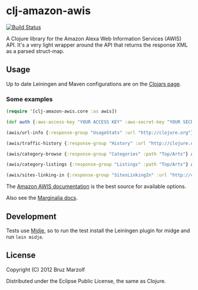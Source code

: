 # clj-amazon-awis

[![Build Status](https://secure.travis-ci.org/bruz/clj-amazon-awis.png)](http://travis-ci.org/bruz/clj-amazon-awis)

A Clojure library for the Amazon Alexa Web Information Services (AWIS) API.
It's a very light wrapper around the API that returns the response XML as a
parsed struct-map.

## Usage

Up to date Leiningen and Maven configurations are on the
[Clojars page](https://clojars.org/clj-amazon-awis).

### Some examples

```clojure
(require '[clj-amazon-awis.core :as awis])

(def auth {:aws-access-key "YOUR ACCESS KEY" :aws-secret-key "YOUR SECRET KEY"})

(awis/url-info {:response-group "UsageStats" :url "http://clojure.org"} auth)

(awis/traffic-history {:response-group "History" :url "http://clojure.org"} auth)

(awis/category-browse {:response-group "Categories" :path "Top/Arts"} auth)

(awis/category-listings {:response-group "Listings" :path "Top/Arts"} auth)

(awis/sites-linking-in {:response-group "SitesLinkingIn" :url "http://clojure.org"} auth)
```

The [Amazon AWIS documentation](http://docs.amazonwebservices.com/AlexaWebInfoService/latest/)
is the best source for available options.

Also see the [Marginalia docs](http://bruz.github.com/clj-amazon-awis/).

## Development

Tests use [Midje](https://github.com/marick/Midje), so to run the test install
the Leiningen plugin for midge and run `lein midje`.

## License

Copyright (C) 2012 Bruz Marzolf

Distributed under the Eclipse Public License, the same as Clojure.
